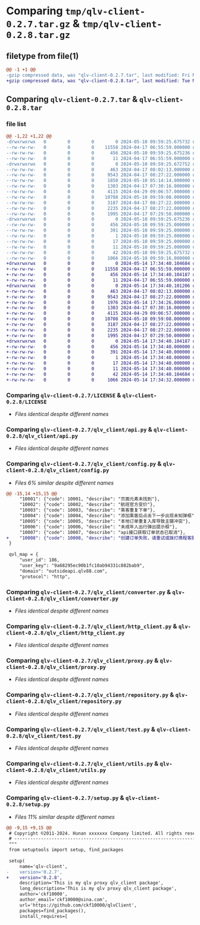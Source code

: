 # Comparing `tmp/qlv-client-0.2.7.tar.gz` & `tmp/qlv-client-0.2.8.tar.gz`

## filetype from file(1)

```diff
@@ -1 +1 @@
-gzip compressed data, was "qlv-client-0.2.7.tar", last modified: Fri May 10 09:59:25 2024, max compression
+gzip compressed data, was "qlv-client-0.2.8.tar", last modified: Tue May 14 17:34:40 2024, max compression
```

## Comparing `qlv-client-0.2.7.tar` & `qlv-client-0.2.8.tar`

### file list

```diff
@@ -1,22 +1,22 @@
-drwxrwxrwx   0        0        0        0 2024-05-10 09:59:25.675732 qlv-client-0.2.7/
--rw-rw-rw-   0        0        0    11558 2024-04-17 06:55:59.000000 qlv-client-0.2.7/LICENSE
--rw-rw-rw-   0        0        0      456 2024-05-10 09:59:25.675236 qlv-client-0.2.7/PKG-INFO
--rw-rw-rw-   0        0        0       11 2024-04-17 06:55:59.000000 qlv-client-0.2.7/README.md
-drwxrwxrwx   0        0        0        0 2024-05-10 09:59:25.672752 qlv-client-0.2.7/qlv_client/
--rw-rw-rw-   0        0        0      463 2024-04-17 08:02:13.000000 qlv-client-0.2.7/qlv_client/__init__.py
--rw-rw-rw-   0        0        0     9543 2024-04-17 08:27:22.000000 qlv-client-0.2.7/qlv_client/api.py
--rw-rw-rw-   0        0        0     1850 2024-05-10 05:14:14.000000 qlv-client-0.2.7/qlv_client/config.py
--rw-rw-rw-   0        0        0     1303 2024-04-17 07:30:16.000000 qlv-client-0.2.7/qlv_client/converter.py
--rw-rw-rw-   0        0        0     4115 2024-04-29 09:06:57.000000 qlv-client-0.2.7/qlv_client/http_client.py
--rw-rw-rw-   0        0        0    10708 2024-05-10 09:59:08.000000 qlv-client-0.2.7/qlv_client/proxy.py
--rw-rw-rw-   0        0        0     3187 2024-04-17 08:27:22.000000 qlv-client-0.2.7/qlv_client/repository.py
--rw-rw-rw-   0        0        0     2235 2024-04-17 08:27:22.000000 qlv-client-0.2.7/qlv_client/test.py
--rw-rw-rw-   0        0        0     1995 2024-04-17 07:29:50.000000 qlv-client-0.2.7/qlv_client/utils.py
-drwxrwxrwx   0        0        0        0 2024-05-10 09:59:25.675236 qlv-client-0.2.7/qlv_client.egg-info/
--rw-rw-rw-   0        0        0      456 2024-05-10 09:59:25.000000 qlv-client-0.2.7/qlv_client.egg-info/PKG-INFO
--rw-rw-rw-   0        0        0      391 2024-05-10 09:59:25.000000 qlv-client-0.2.7/qlv_client.egg-info/SOURCES.txt
--rw-rw-rw-   0        0        0        1 2024-05-10 09:59:25.000000 qlv-client-0.2.7/qlv_client.egg-info/dependency_links.txt
--rw-rw-rw-   0        0        0       17 2024-05-10 09:59:25.000000 qlv-client-0.2.7/qlv_client.egg-info/requires.txt
--rw-rw-rw-   0        0        0       11 2024-05-10 09:59:25.000000 qlv-client-0.2.7/qlv_client.egg-info/top_level.txt
--rw-rw-rw-   0        0        0       42 2024-05-10 09:59:25.675732 qlv-client-0.2.7/setup.cfg
--rw-rw-rw-   0        0        0     1066 2024-05-10 09:59:16.000000 qlv-client-0.2.7/setup.py
+drwxrwxrwx   0        0        0        0 2024-05-14 17:34:40.104684 qlv-client-0.2.8/
+-rw-rw-rw-   0        0        0    11558 2024-04-17 06:55:59.000000 qlv-client-0.2.8/LICENSE
+-rw-rw-rw-   0        0        0      456 2024-05-14 17:34:40.104187 qlv-client-0.2.8/PKG-INFO
+-rw-rw-rw-   0        0        0       11 2024-04-17 06:55:59.000000 qlv-client-0.2.8/README.md
+drwxrwxrwx   0        0        0        0 2024-05-14 17:34:40.101206 qlv-client-0.2.8/qlv_client/
+-rw-rw-rw-   0        0        0      463 2024-04-17 08:02:13.000000 qlv-client-0.2.8/qlv_client/__init__.py
+-rw-rw-rw-   0        0        0     9543 2024-04-17 08:27:22.000000 qlv-client-0.2.8/qlv_client/api.py
+-rw-rw-rw-   0        0        0     1976 2024-05-14 17:34:26.000000 qlv-client-0.2.8/qlv_client/config.py
+-rw-rw-rw-   0        0        0     1303 2024-04-17 07:30:16.000000 qlv-client-0.2.8/qlv_client/converter.py
+-rw-rw-rw-   0        0        0     4115 2024-04-29 09:06:57.000000 qlv-client-0.2.8/qlv_client/http_client.py
+-rw-rw-rw-   0        0        0    10708 2024-05-10 09:59:08.000000 qlv-client-0.2.8/qlv_client/proxy.py
+-rw-rw-rw-   0        0        0     3187 2024-04-17 08:27:22.000000 qlv-client-0.2.8/qlv_client/repository.py
+-rw-rw-rw-   0        0        0     2235 2024-04-17 08:27:22.000000 qlv-client-0.2.8/qlv_client/test.py
+-rw-rw-rw-   0        0        0     1995 2024-04-17 07:29:50.000000 qlv-client-0.2.8/qlv_client/utils.py
+drwxrwxrwx   0        0        0        0 2024-05-14 17:34:40.104187 qlv-client-0.2.8/qlv_client.egg-info/
+-rw-rw-rw-   0        0        0      456 2024-05-14 17:34:40.000000 qlv-client-0.2.8/qlv_client.egg-info/PKG-INFO
+-rw-rw-rw-   0        0        0      391 2024-05-14 17:34:40.000000 qlv-client-0.2.8/qlv_client.egg-info/SOURCES.txt
+-rw-rw-rw-   0        0        0        1 2024-05-14 17:34:40.000000 qlv-client-0.2.8/qlv_client.egg-info/dependency_links.txt
+-rw-rw-rw-   0        0        0       17 2024-05-14 17:34:40.000000 qlv-client-0.2.8/qlv_client.egg-info/requires.txt
+-rw-rw-rw-   0        0        0       11 2024-05-14 17:34:40.000000 qlv-client-0.2.8/qlv_client.egg-info/top_level.txt
+-rw-rw-rw-   0        0        0       42 2024-05-14 17:34:40.104684 qlv-client-0.2.8/setup.cfg
+-rw-rw-rw-   0        0        0     1066 2024-05-14 17:34:32.000000 qlv-client-0.2.8/setup.py
```

### Comparing `qlv-client-0.2.7/LICENSE` & `qlv-client-0.2.8/LICENSE`

 * *Files identical despite different names*

### Comparing `qlv-client-0.2.7/qlv_client/api.py` & `qlv-client-0.2.8/qlv_client/api.py`

 * *Files identical despite different names*

### Comparing `qlv-client-0.2.7/qlv_client/config.py` & `qlv-client-0.2.8/qlv_client/config.py`

 * *Files 6% similar despite different names*

```diff
@@ -15,14 +15,15 @@
     "10001": {"code": 10001, "describe": "页面元素未找到"},
     "10002": {"code": 10002, "describe": "航班官方变价"},
     "10003": {"code": 10003, "describe": "乘客重复下单"},
     "10004": {"code": 10004, "describe": "添加乘客后点击下一步出现未知弹框"},
     "10005": {"code": 10005, "describe": "本地订单重复入库导致主键冲突"},
     "10006": {"code": 10006, "describe": "未成年人出行弹出提示框"},
     "10007": {"code": 10007, "describe": "api接口获取订单状态已取消"},
+    "10008": {"code": 10008, "describe": "创建订单失败，请重试或拨打携程客服电，电话(95010)预订！"},
 }
 
 qvl_map = {
     "user_id": 186,
     "user_key": "9a68295ec90b1fc10ab94331c882bab9",
     "domain": "outsideapi.qlv88.com",
     "protocol": "http",
```

### Comparing `qlv-client-0.2.7/qlv_client/converter.py` & `qlv-client-0.2.8/qlv_client/converter.py`

 * *Files identical despite different names*

### Comparing `qlv-client-0.2.7/qlv_client/http_client.py` & `qlv-client-0.2.8/qlv_client/http_client.py`

 * *Files identical despite different names*

### Comparing `qlv-client-0.2.7/qlv_client/proxy.py` & `qlv-client-0.2.8/qlv_client/proxy.py`

 * *Files identical despite different names*

### Comparing `qlv-client-0.2.7/qlv_client/repository.py` & `qlv-client-0.2.8/qlv_client/repository.py`

 * *Files identical despite different names*

### Comparing `qlv-client-0.2.7/qlv_client/test.py` & `qlv-client-0.2.8/qlv_client/test.py`

 * *Files identical despite different names*

### Comparing `qlv-client-0.2.7/qlv_client/utils.py` & `qlv-client-0.2.8/qlv_client/utils.py`

 * *Files identical despite different names*

### Comparing `qlv-client-0.2.7/setup.py` & `qlv-client-0.2.8/setup.py`

 * *Files 11% similar despite different names*

```diff
@@ -9,15 +9,15 @@
 # Copyright ©2011-2024. Hunan xxxxxxx Company limited. All rights reserved.
 # ---------------------------------------------------------------------------------------------------------
 """
 from setuptools import setup, find_packages
 
 setup(
     name='qlv-client',
-    version='0.2.7',
+    version='0.2.8',
     description='This is my qlv proxy qlv_client package',
     long_description='This is my qlv proxy qlv_client package',
     author='ckf10000',
     author_email='ckf10000@sina.com',
     url='https://github.com/ckf10000/qlvClient',
     packages=find_packages(),
     install_requires=[
```

